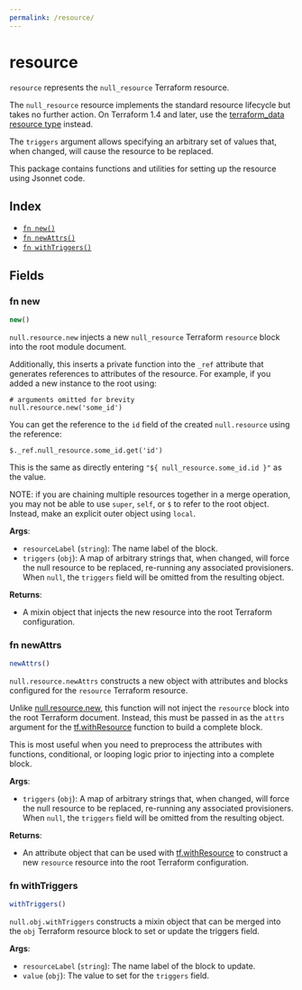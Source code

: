 ```yaml
---
permalink: /resource/
---
```


# resource

`resource` represents the `null_resource` Terraform resource.

The `null_resource` resource implements the standard resource lifecycle but takes no further action. On Terraform 1.4 and later, use the [terraform_data resource type](https://developer.hashicorp.com/terraform/language/resources/terraform-data) instead.

The `triggers` argument allows specifying an arbitrary set of values that, when changed, will cause the resource to be replaced.

This package contains functions and utilities for setting up the resource using Jsonnet code.


## Index

* [`fn new()`](#fn-new)
* [`fn newAttrs()`](#fn-newattrs)
* [`fn withTriggers()`](#fn-withtriggers)

## Fields

### fn new

```ts
new()
```


`null.resource.new` injects a new `null_resource` Terraform `resource`
block into the root module document.

Additionally, this inserts a private function into the `_ref` attribute that generates references to attributes of the
resource. For example, if you added a new instance to the root using:

    # arguments omitted for brevity
    null.resource.new('some_id')

You can get the reference to the `id` field of the created `null.resource` using the reference:

    $._ref.null_resource.some_id.get('id')

This is the same as directly entering `"${ null_resource.some_id.id }"` as the value.

NOTE: if you are chaining multiple resources together in a merge operation, you may not be able to use `super`, `self`,
or `$` to refer to the root object. Instead, make an explicit outer object using `local`.

**Args**:
  - `resourceLabel` (`string`): The name label of the block.
  - `triggers` (`obj`): A map of arbitrary strings that, when changed, will force the null resource to be replaced, re-running any associated provisioners. When `null`, the `triggers` field will be omitted from the resulting object.

**Returns**:
- A mixin object that injects the new resource into the root Terraform configuration.


### fn newAttrs

```ts
newAttrs()
```


`null.resource.newAttrs` constructs a new object with attributes and blocks configured for the `resource`
Terraform resource.

Unlike [null.resource.new](#fn-new), this function will not inject the `resource`
block into the root Terraform document. Instead, this must be passed in as the `attrs` argument for the
[tf.withResource](https://github.com/tf-libsonnet/core/tree/main/docs#fn-withresource) function to build a complete block.

This is most useful when you need to preprocess the attributes with functions, conditional, or looping logic prior to
injecting into a complete block.

**Args**:
  - `triggers` (`obj`): A map of arbitrary strings that, when changed, will force the null resource to be replaced, re-running any associated provisioners. When `null`, the `triggers` field will be omitted from the resulting object.

**Returns**:
  - An attribute object that can be used with [tf.withResource](https://github.com/tf-libsonnet/core/tree/main/docs#fn-withresource) to construct a new `resource` resource into the root Terraform configuration.


### fn withTriggers

```ts
withTriggers()
```

`null.obj.withTriggers` constructs a mixin object that can be merged into the `obj`
Terraform resource block to set or update the triggers field.



**Args**:
  - `resourceLabel` (`string`): The name label of the block to update.
  - `value` (`obj`): The value to set for the `triggers` field.

